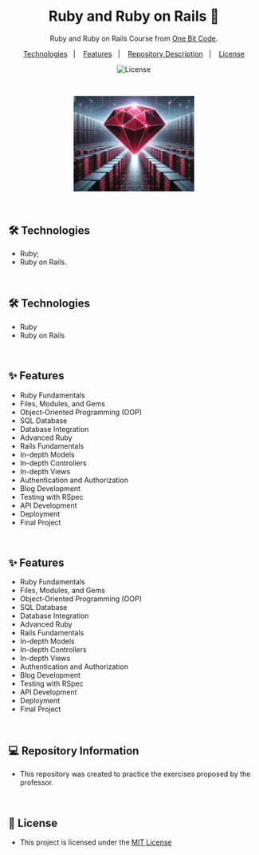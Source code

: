 <h1 align="center"> Ruby and Ruby on Rails 💎 </h1> 

<p align="center">Ruby and Ruby on Rails Course from <a href="https://cursos.onebitcode.com">One Bit Code</a>.

<p align="center">  
  <a href="#-technologies">Technologies</a>&nbsp;&nbsp;&nbsp;|&nbsp;&nbsp;&nbsp;
  <a href="#-features">Features</a>&nbsp;&nbsp;&nbsp;|&nbsp;&nbsp;&nbsp;
  <a href="#-repository-description">Repository Description</a>&nbsp;&nbsp;&nbsp;|&nbsp;&nbsp;&nbsp;
  <a href="#-license">License</a>  

</p>


<p align="center">
  <img alt="License" src="https://img.shields.io/static/v1?label=license&message=MIT&color=c920c9&labelColor=000000">
</p>

<br>

<p align="center">
  <img alt="Imagem do Curso" src=".github/ruby.PNG" width="48%">
</p>

<br>

## 🛠 Technologies

- Ruby;
- Ruby on Rails.

<br>

## 🛠 Technologies

- Ruby
- Ruby on Rails

<br>

## ✨ Features

- Ruby Fundamentals
- Files, Modules, and Gems
- Object-Oriented Programming (OOP)
- SQL Database
- Database Integration
- Advanced Ruby
- Rails Fundamentals
- In-depth Models
- In-depth Controllers
- In-depth Views
- Authentication and Authorization
- Blog Development
- Testing with RSpec
- API Development
- Deployment
- Final Project

<br>

## ✨ Features

- Ruby Fundamentals
- Files, Modules, and Gems
- Object-Oriented Programming (OOP)
- SQL Database
- Database Integration
- Advanced Ruby
- Rails Fundamentals
- In-depth Models
- In-depth Controllers
- In-depth Views
- Authentication and Authorization
- Blog Development
- Testing with RSpec
- API Development
- Deployment
- Final Project
 
<br>

## 💻 Repository Information

- This repository was created to practice the exercises proposed by the professor.

<br>

## 📜 License

* This project is licensed under the [MIT License](https://choosealicense.com/licenses/mit/)





